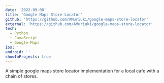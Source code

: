 ```yaml
---
date: '2022-09-08'
title: 'Google Maps Store Locator'
github: 'https://github.com/AMuriuki/google-maps-store-locator'
external: 'https://github.com/AMuriuki/google-maps-store-locator'
tech:
  - Python
  - JavaScript
  - Google-Maps
ios: ''
android: ''
showInProjects: true
---
```


A simple google maps store locator implementation for a local cafe with a chain of stores.
